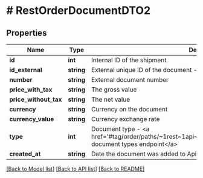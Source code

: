 # # RestOrderDocumentDTO2

## Properties

Name | Type | Description | Notes
------------ | ------------- | ------------- | -------------
**id** | **int** | Internal ID of the shipment | [optional]
**id_external** | **string** | External unique ID of the document - used for the update |
**number** | **string** | External document number | [optional]
**price_with_tax** | **string** | The gross value | [optional]
**price_without_tax** | **string** | The net value | [optional]
**currency** | **string** | Currency on the document | [optional]
**currency_value** | **string** | Currency exchange rate | [optional]
**type** | **int** | Document type - &lt;a href&#x3D;&#39;#tag/order/paths/~1rest~1api~1orders~1documents~1map~1/get&#39;&gt;order document types endpoint&lt;/a&gt; |
**created_at** | **string** | Date the document was added to Apilo | [optional]

[[Back to Model list]](../../README.md#models) [[Back to API list]](../../README.md#endpoints) [[Back to README]](../../README.md)
